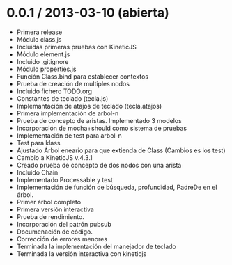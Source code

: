 0.0.1 / 2013-03-10 (abierta)
============================

  * Primera release
  * Módulo class.js 
  * Incluidas primeras pruebas con KineticJS
  * Módulo element.js
  * Incluido .gitignore
  * Módulo properties.js
  * Función Class.bind para establecer contextos
  * Prueba de creación de multiples nodos
  * Incluido fichero TODO.org
  * Constantes de teclado (tecla.js)
  * Implemantación de atajos de teclado (tecla.atajos) 
  * Primera implementación de arbol-n
  * Prueba de concepto de aristas. Implementado 3 modelos
  * Incorporación de mocha+should como sistema de pruebas
  * Implementación de test para arbol-n
  * Test para klass
  * Ajustado Árbol eneario para que extienda de Class (Cambios es los test)
  * Cambio a KineticJS v.4.3.1 
  * Creado prueba de concepto de dos nodos con una arista
  * Incluido Chain
  * Implementado Processable y test
  * Implementación de función de búsqueda, profundidad, PadreDe en el árbol.
  * Primer árbol completo
  * Primera versión interactiva
  * Prueba de rendimiento.
  * Incorporación del patrón pubsub
  * Documenación de código.
  * Corrección de errores menores
  * Terminada la implementación del manejador de teclado
  * Terminada la versión interactiva con kineticjs
